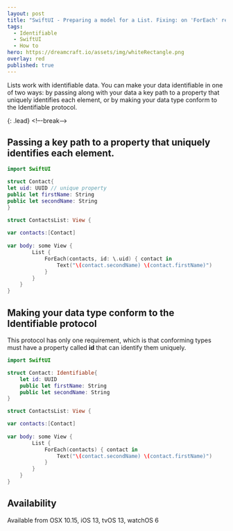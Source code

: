 ```yaml
---
layout: post
title: "SwiftUI - Preparing a model for a List. Fixing: on 'ForEach' requires that 'YourModel' conform to 'Identifiable'"
tags:
  - Identifiable
  - SwiftUI
  - How to
hero: https://dreamcraft.io/assets/img/whiteRectangle.png
overlay: red
published: true
---
```


Lists work with identifiable data. You can make your data identifiable in one of two ways: by passing along with your data a key path to a property that uniquely identifies each element, or by making your data type conform to the Identifiable protocol.

{: .lead}
<!–-break-–>

## Passing a key path to a property that uniquely identifies each element.

```swift
import SwiftUI

struct Contact{
let uid: UUID // unique property
public let firstName: String
public let secondName: String
}

struct ContactsList: View {
    
var contacts:[Contact]
    
var body: some View {
        List {
            ForEach(contacts, id: \.uid) { contact in
                Text("\(contact.secondName) \(contact.firstName)")
            }
        }
    }
}
```


## Making your data type conform to the Identifiable protocol

This protocol has only one requirement, which is that conforming types must have a property called **id** that can identify them uniquely.

```swift
import SwiftUI

struct Contact: Identifiable{    
    let id: UUID
    public let firstName: String
    public let secondName: String
}

struct ContactsList: View {

var contacts:[Contact]
    
var body: some View {
        List {
            ForEach(contacts) { contact in
                Text("\(contact.secondName) \(contact.firstName)")
            }
        }
    }
}
```



##  Availability  

Available from OSX 10.15, iOS 13, tvOS 13, watchOS 6
